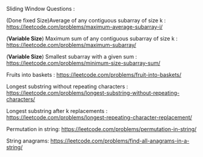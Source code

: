 Sliding Window Questions :

(Done fixed Size)Average of any contiguous subarray of size k : https://leetcode.com/problems/maximum-average-subarray-i/

(**Variable Size**) Maximum sum of any contiguous subarray of size k : https://leetcode.com/problems/maximum-subarray/

(**Variable Size**) Smallest subarray with a given sum : https://leetcode.com/problems/minimum-size-subarray-sum/


Fruits into baskets : https://leetcode.com/problems/fruit-into-baskets/

Longest substring without repeating characters : https://leetcode.com/problems/longest-substring-without-repeating-characters/

Longest substring after k replacements : https://leetcode.com/problems/longest-repeating-character-replacement/

Permutation in string: https://leetcode.com/problems/permutation-in-string/

String anagrams: https://leetcode.com/problems/find-all-anagrams-in-a-string/